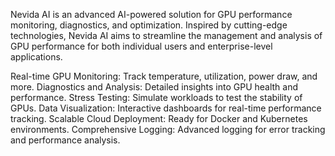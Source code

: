 Nevida AI is an advanced AI-powered solution for GPU performance monitoring, diagnostics, and optimization. Inspired by cutting-edge technologies, Nevida AI aims to streamline the management and analysis of GPU performance for both individual users and enterprise-level applications.

Real-time GPU Monitoring: Track temperature, utilization, power draw, and more.
Diagnostics and Analysis: Detailed insights into GPU health and performance.
Stress Testing: Simulate workloads to test the stability of GPUs.
Data Visualization: Interactive dashboards for real-time performance tracking.
Scalable Cloud Deployment: Ready for Docker and Kubernetes environments.
Comprehensive Logging: Advanced logging for error tracking and performance analysis.
